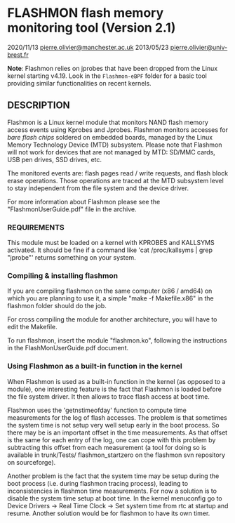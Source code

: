 # FLASHMON flash memory monitoring tool (Version 2.1)

2020/11/13 <pierre.olivier@manchester.ac.uk>
2013/05/23 <pierre.olivier@univ-brest.fr>

**Note**: Flashmon relies on jprobes that have been dropped from the Linux
kernel starting v4.19. Look in the `Flashmon-eBPF` folder for a basic tool
providing similar functionalities on recent kernels.

## DESCRIPTION

Flashmon is a Linux kernel module that monitors NAND flash memory access events
using Kprobes and Jprobes. Flashmon monitors accesses for _bare flash chips_
soldered on embedded boards, managed by the Linux Memory Technology Device
(MTD) subsystem. Please note that Flashmon will not work for devices that are
not managed by MTD: SD/MMC cards, USB pen drives, SSD drives, etc.

The monitored events are: flash pages read / write requests, and flash block
erase operations. Those operations are traced at the MTD subsystem level to
stay independent from the file system and the device driver.

For more information about Flashmon please see the "FlashmonUserGuide.pdf" file
in the archive.

### REQUIREMENTS

This module must be loaded on a kernel with KPROBES and KALLSYMS activated. It
should be fine if a command like 'cat /proc/kallsyms | grep "jprobe"' returns
something on your system.

### Compiling & installing flashmon

If you are compiling flashmon on the same computer (x86 / amd64) on which you
are planning to use it, a simple "make -f Makefile.x86" in the flashmon folder
should do the job.

For cross compiling the module for another architecture, you will have
to edit the Makefile.

To run flashmon, insert the module "flashmon.ko", following the instructions in
the FlashMonUserGuide.pdf document.

### Using Flashmon as a built-in function in the kernel

When Flashmon is used as a built-in function in the kernel (as opposed to a
module), one interesting feature is the fact that Flashmon is loaded before the
file system driver. It then allows to trace flash access at boot time.

Flashmon uses the 'getnstimeofday' function to compute time measurements for
the log of flash accesses. The problem is that sometimes the system time is not
setup very well setup early in the boot process. So there may be is an
important offset in the time measurements. As that offset is the same for each
entry of the log, one can cope with this problem by subtracting this offset
from each measurement (a tool for doing so is available in trunk/Tests/
flashmon_startzero on the flashmon svn repository on sourceforge).

Another problem is the fact that the system time may be setup during the boot
process (i.e. during flashmon tracing process), leading to inconsistencies in
flashmon time measurements. For now a solution is to disable the system time
setup at boot time. In the kernel menuconfig go to Device Drivers -> Real Time
Clock -> Set system time from rtc at startup and resume. Another solution would
be for flashmon to have its own timer.


